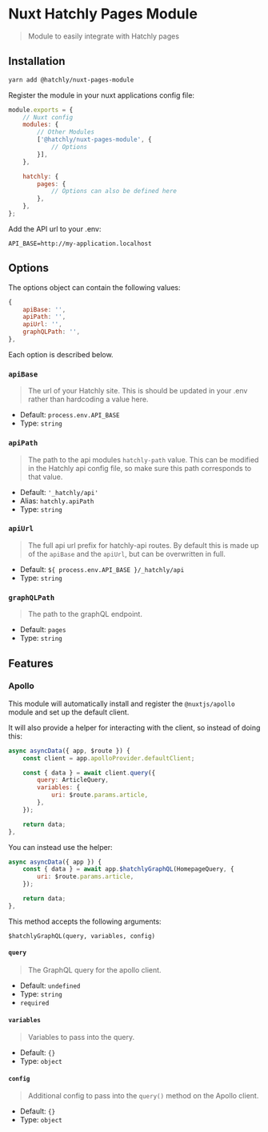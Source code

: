 # Nuxt Hatchly Pages Module

> Module to easily integrate with Hatchly pages

## Installation

```bash
yarn add @hatchly/nuxt-pages-module
```

Register the module in your nuxt applications config file:

```js
module.exports = {
    // Nuxt config
    modules: {
        // Other Modules
        ['@hatchly/nuxt-pages-module', {
            // Options
        }],
    },

    hatchly: {
        pages: {
            // Options can also be defined here
        },
    },
};
```

Add the API url to your .env:

```
API_BASE=http://my-application.localhost
```

## Options

The options object can contain the following values: 

```js
{
    apiBase: '',
    apiPath: '',
    apiUrl: '',
    graphQLPath: '',
},
```

Each option is described below.

### `apiBase`

> The url of your Hatchly site. This is should be updated in your .env rather than hardcoding a value here.

- Default: `process.env.API_BASE`
- Type: `string`

### `apiPath`

> The path to the api modules `hatchly-path` value. This can be modified in the Hatchly api config file, so make sure this path corresponds to that value.

- Default: `'_hatchly/api'`
- Alias: `hatchly.apiPath`
- Type: `string`

### `apiUrl`

> The full api url prefix for hatchly-api routes. By default this is made up of the `apiBase` and the `apiUrl`, but can be overwritten in full.

- Default: `${ process.env.API_BASE }/_hatchly/api`
- Type: `string`

### `graphQLPath`

> The path to the graphQL endpoint.

- Default: `pages`
- Type: `string`

## Features

### Apollo

This module will automatically install and register the `@nuxtjs/apollo` module and set up the default client.

It will also provide a helper for interacting with the client, so instead of doing this:

```js
async asyncData({ app, $route }) {
    const client = app.apolloProvider.defaultClient;

    const { data } = await client.query({
        query: ArticleQuery,
        variables: {
            uri: $route.params.article,
        },
    });

    return data;
},
```

You can instead use the helper:

```js
async asyncData({ app }) {
    const { data } = await app.$hatchlyGraphQL(HomepageQuery, {
        uri: $route.params.article,
    });

    return data;
},
```

This method accepts the following arguments:

`$hatchlyGraphQL(query, variables, config)`

#### `query`

> The GraphQL query for the apollo client.

- Default: `undefined`
- Type: `string`
- `required`

#### `variables`

> Variables to pass into the query.

- Default: `{}`
- Type: `object`

#### `config`

> Additional config to pass into the `query()` method on the Apollo client.

- Default: `{}`
- Type: `object`

